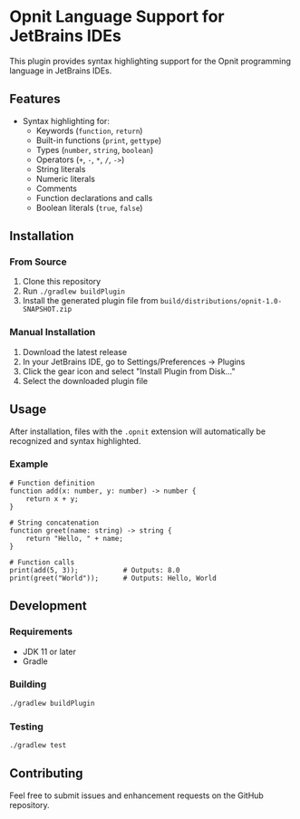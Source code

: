 # Opnit Language Support for JetBrains IDEs

This plugin provides syntax highlighting support for the Opnit programming language in JetBrains IDEs.

## Features

- Syntax highlighting for:
  - Keywords (`function`, `return`)
  - Built-in functions (`print`, `gettype`)
  - Types (`number`, `string`, `boolean`)
  - Operators (`+`, `-`, `*`, `/`, `->`)
  - String literals
  - Numeric literals
  - Comments
  - Function declarations and calls
  - Boolean literals (`true`, `false`)

## Installation

### From Source
1. Clone this repository
2. Run `./gradlew buildPlugin`
3. Install the generated plugin file from `build/distributions/opnit-1.0-SNAPSHOT.zip`

### Manual Installation
1. Download the latest release
2. In your JetBrains IDE, go to Settings/Preferences → Plugins
3. Click the gear icon and select "Install Plugin from Disk..."
4. Select the downloaded plugin file

## Usage

After installation, files with the `.opnit` extension will automatically be recognized and syntax highlighted.

### Example

```opnit
# Function definition
function add(x: number, y: number) -> number {
    return x + y;
}

# String concatenation
function greet(name: string) -> string {
    return "Hello, " + name;
}

# Function calls
print(add(5, 3));           # Outputs: 8.0
print(greet("World"));      # Outputs: Hello, World
```

## Development

### Requirements
- JDK 11 or later
- Gradle

### Building
```bash
./gradlew buildPlugin
```

### Testing
```bash
./gradlew test
```

## Contributing

Feel free to submit issues and enhancement requests on the GitHub repository. 